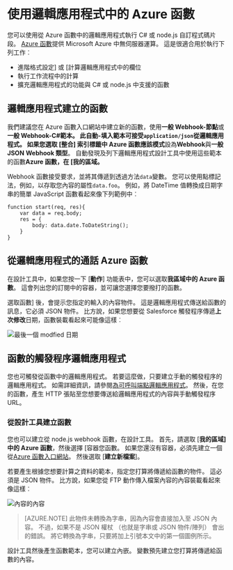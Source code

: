 <properties
   pageTitle="Azure 函數使用邏輯應用程式 |Microsoft Azure"
   description="瞭解如何使用邏輯應用程式使用 Azure 函數"
   services="logic-apps,functions"
   documentationCenter=".net,nodejs,java"
   authors="jeffhollan"
   manager="dwrede"
   editor=""/>

<tags
   ms.service="logic-apps"
   ms.devlang="multiple"
   ms.topic="article"
   ms.tgt_pltfrm="na"
   ms.workload="integration"
   ms.date="10/18/2016"
   ms.author="jehollan"/>

# <a name="using-azure-functions-with-logic-apps"></a>使用邏輯應用程式中的 Azure 函數

您可以使用從 Azure 函數中的邏輯應用程式執行 C# 或 node.js 自訂程式碼片段。  [Azure 函數](../azure-functions/functions-overview.md)提供 Microsoft Azure 中無伺服器運算。 這是很適合用於執行下列工作︰

* 進階格式設定] 或 [計算邏輯應用程式中的欄位
* 執行工作流程中的計算
* 擴充邏輯應用程式的功能與 C# 或 node.js 中支援的函數

## <a name="create-a-function-for-logic-apps"></a>邏輯應用程式建立的函數

我們建議您在 Azure 函數入口網站中建立新的函數，使用**一般 Webhook-節點**或**一般 Webhook-C#**範本。 此自動-填入範本可接受`application/json`從邏輯應用程式。  如果您選取 [**整合**] 索引標籤中 Azure 函數應該**模式**設為**Webhook**與**一般 JSON** **Webhook 類型**。  自動發現及列下邏輯應用程式設計工具中使用這些範本的函數**Azure 函數，在 [我的區域。**

Webhook 函數接受要求，並將其傳遞到透過方法`data`變數。 您可以使用點標記法，例如，以存取您內容的屬性`data.foo`。  例如，將 DateTime 值轉換成日期字串的簡單 JavaScript 函數看起來像下列範例中︰

```
function start(req, res){
    var data = req.body;
    res = {
        body: data.date.ToDateString();
    }
}
```

## <a name="call-azure-functions-from-a-logic-app"></a>從邏輯應用程式的通話 Azure 函數

在設計工具中，如果您按一下 [**動作**] 功能表中，您可以選取**我區域中的 Azure 函數**。  這會列出您的訂閱中的容器，並可讓您選擇您要撥打的函數。  

選取函數] 後，會提示您指定的輸入的內容物件。 這是邏輯應用程式傳送給函數的訊息，它必須 JSON 物件。 比方說，如果您想要從 Salesforce 觸發程序傳遞**上次修改**日期，函數裝載看起來可能像這樣︰

![最後一個 modfied 日期][1]

## <a name="trigger-logic-apps-from-a-function"></a>函數的觸發程序邏輯應用程式

您也可觸發從函數中的邏輯應用程式。  若要這麼做，只要建立手動的觸發程序的邏輯應用程式。 如需詳細資訊，請參閱[為可呼叫端點邏輯應用程式](app-service-logic-http-endpoint.md)。  然後，在您的函數，產生 HTTP 張貼至您想要傳送給邏輯應用程式的內容與手動觸發程序 URL。

### <a name="create-a-function-from-the-designer"></a>從設計工具建立函數

您也可以建立從 node.js webhook 函數，在設計工具。 首先，請選取 [**我的區域] 中的 Azure 函數**，然後選擇 [容器您函數。  如果您還沒有容器，必須先建立一個從[Azure 函數入口網站](https://functions.azure.com/signin)。 然後選取 [**建立新檔案**]。  

若要產生根據您想要計算之資料的範本，指定您打算將傳遞給函數的物件。 這必須是 JSON 物件。 比方說，如果您從 FTP 動作傳入檔案內容的內容裝載看起來像這樣︰

![內容的內容][2]

>[AZURE.NOTE] 此物件未轉換為字串，因為內容會直接加入至 JSON 內容。 不過，如果不是 JSON 權杖 （也就是字串或 JSON 物件/陣列） 會出的錯誤。 將它轉換為字串，只要將加上引號本文中的第一個圖例所示。

設計工具然後產生函數範本，您可以建立內嵌。 變數預先建立您打算將傳遞給函數的內容。




<!--Image references-->
[1]: ./media/app-service-logic-azure-functions/callFunction.png
[2]: ./media/app-service-logic-azure-functions/createFunction.png
